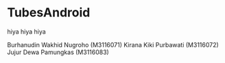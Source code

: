 # TubesAndroid
hiya hiya hiya

Burhanudin Wakhid Nugroho (M3116071)
Kirana Kiki Purbawati     (M3116072)
Jujur Dewa Pamungkas      (M3116083)

